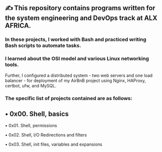 ## ✍️ This repository contains programs written for the system engineering and DevOps track at ALX AFRICA. 
### In these projects, I worked with Bash and practiced writing Bash scripts to automate tasks.
### I learned about the OSI model and various Linux networking tools.
Further, I configured a distributed system - two web servers and one load balancer - for deployment of my AirBnB project using Nginx, HAProxy, certbot, ufw, and MySQL.
### The specific list of projects contained are as follows:

## • 0x00. Shell, basics

  • 0x01. Shell, permissions

  • 0x02. Shell, I/O Redirections and filters

  • 0x03. Shell, init files, variables and expansions
